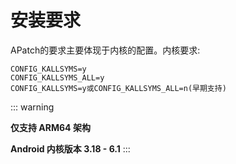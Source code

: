 # 安装要求

APatch的要求主要体现于内核的配置。内核要求:
```
CONFIG_KALLSYMS=y
CONFIG_KALLSYMS_ALL=y
CONFIG_KALLSYMS=y或CONFIG_KALLSYMS_ALL=n(早期支持)
```

::: warning

**仅支持 ARM64 架构**

**Android 内核版本 3.18 - 6.1**
:::


